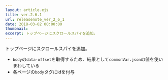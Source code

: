 ```yaml
---
layout: article.ejs
title: ver.2.6.1
url: releasenote_ver_2_6_1
date: 2018-03-02 00:00:00
thumbnail: 
excerpt: トップページにスクロールスパイを追加。
---
```


トップページにスクロールスパイを追加。

* `body`の`data-offset`を取得するため、結果として`commonVar.json`の値を使いまわしている
* 各ページの`body`タグにidを付与
